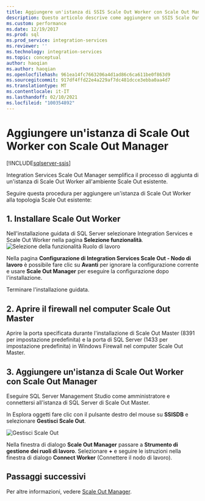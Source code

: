 ```yaml
---
title: Aggiungere un'istanza di SSIS Scale Out Worker con Scale Out Manager | Microsoft Docs
description: Questo articolo descrive come aggiungere un SSIS Scale Out Worker a un ambiente Scale Out esistente usando Scale Out Manager.
ms.custom: performance
ms.date: 12/19/2017
ms.prod: sql
ms.prod_service: integration-services
ms.reviewer: ''
ms.technology: integration-services
ms.topic: conceptual
author: haoqian
ms.author: haoqian
ms.openlocfilehash: 961ea14fc7663206a4d1ad86c6ca611be0f863d9
ms.sourcegitcommit: 917df4ffd22e4a229af7dc481dcce3ebba0aa4d7
ms.translationtype: MT
ms.contentlocale: it-IT
ms.lasthandoff: 02/10/2021
ms.locfileid: "100354892"
---
```

# <a name="add-a-scale-out-worker-with-scale-out-manager"></a>Aggiungere un'istanza di Scale Out Worker con Scale Out Manager

[!INCLUDE[sqlserver-ssis](../../includes/applies-to-version/sqlserver-ssis.md)]



Integration Services Scale Out Manager semplifica il processo di aggiunta di un'istanza di Scale Out Worker all'ambiente Scale Out esistente. 

Seguire questa procedura per aggiungere un'istanza di Scale Out Worker alla topologia Scale Out esistente:

## <a name="1-install-scale-out-worker"></a>1. Installare Scale Out Worker
Nell'installazione guidata di SQL Server selezionare Integration Services e Scale Out Worker nella pagina **Selezione funzionalità**. 
![Selezione della funzionalità Ruolo di lavoro](media/feature-select-worker.PNG)

Nella pagina **Configurazione di Integration Services Scale Out - Nodo di lavoro** è possibile fare clic su **Avanti** per ignorare la configurazione corrente e usare **Scale Out Manager** per eseguire la configurazione dopo l'installazione.

Terminare l'installazione guidata.

## <a name="2-open-the-firewall-on-the-scale-out-master-computer"></a>2. Aprire il firewall nel computer Scale Out Master
Aprire la porta specificata durante l'installazione di Scale Out Master (8391 per impostazione predefinita) e la porta di SQL Server (1433 per impostazione predefinita) in Windows Firewall nel computer Scale Out Master.

## <a name="3-add-a-scale-out-worker-with-scale-out-manager"></a>3. Aggiungere un'istanza di Scale Out Worker con Scale Out Manager
Eseguire SQL Server Management Studio come amministratore e connettersi all'istanza di SQL Server di Scale Out Master.

In Esplora oggetti fare clic con il pulsante destro del mouse su **SSISDB** e selezionare **Gestisci Scale Out**. 

![Gestisci Scale Out](media/manage-scale-out.PNG)

Nella finestra di dialogo **Scale Out Manager** passare a **Strumento di gestione dei ruoli di lavoro**. Selezionare **+** e seguire le istruzioni nella finestra di dialogo **Connect Worker** (Connettere il nodo di lavoro). 

## <a name="next-steps"></a>Passaggi successivi
Per altre informazioni, vedere [Scale Out Manager](integration-services-ssis-scale-out-manager.md).
